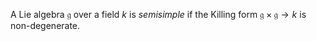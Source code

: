 A Lie algebra $\mathfrak{g}$ over a field $k$ is *semisimple* if the Killing form $\mathfrak{g} \times \mathfrak{g} \to k$ is non-degenerate.
